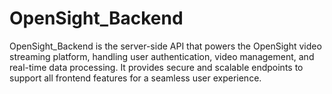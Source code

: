 # OpenSight_Backend
 OpenSight_Backend is the server-side API that powers the OpenSight video streaming platform, handling user authentication, video management, and real-time data processing. It provides secure and scalable endpoints to support all frontend features for a seamless user experience.
